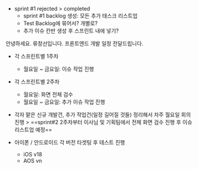 - sprint #1 rejected > completed
	- sprint #1 backlog 생성: 모든 추가 태스크 리스트업
	- Test Backlog에 묶어서? 개별로?
	- 추가 이슈 칸반 생성 후 스프린트 내에 넣기?




안녕하세요. 류창선입니다. 프론트엔드 개발 일정 전달드립니다.
- 각 스프린트별 1주차
	- 월요일 ~ 금요일: 이슈 작업 진행
- 각 스프린트별 2주차
	- 월요일: 화면 전체 검수
	- 월요일 ~ 금요일: 추가 이슈 작업 진행




- 각자 맡은 신규 개발건, 추가 작업건(일정 길어질 것들) 정리해서 차주 월요일 회의 진행 > ==sprint#2 2주차부터 이사님 및 기획팀에서 전체 화면 검수 진행 후 이슈 리스트업 예정==




- 아이폰 / 안드로이드 각 버전 타겟팅 후 테스트 진행
	- iOS v18
	- AOS vn